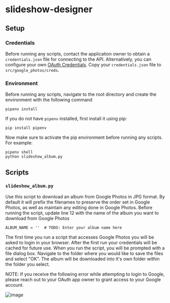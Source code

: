# slideshow-designer

## Setup

### Credentials

Before running any scripts, contact the application owner to obtain a `credentials.json` file for connecting to the API. Alternatively, you can configure your own [OAuth Credentials](https://developers.google.com/identity/protocols/oauth2). Copy your `credentials.json` file to `src/google_photos/creds`. 

### Environment
Before running any scripts, navigate to the root directory and create the environment with the following command

```pipenv install```

If you do not have `pipenv` installed, first install it using pip:

```pip install pipenv```

Now make sure to activate the pip environment before running any scripts. For example:

```commandline
pipenv shell
python slideshow_album.py
```

## Scripts

### `slideshow_album.py`
Use this script to download an album from Google Photos in JPG format. By default it will prefix the filenames to preserve the order set in Google Photos, as well as maintain any editing done in Google Photos. Before running the script, update line 12 with the name of the album you want to download from Google Photos

```ALBUM_NAME = ''  # TODO: Enter your album name here```

The first time you run a script that accesses Google Photos you will be asked to login in your browser. After the first run your credentials will be cached for future use. When you run the script, you will be prompted with a file dialog box. Navigate to the folder where you would like to save the files and select "OK". The album will be downloaded into it's own folder within the folder you select.

NOTE: If you receive the following error while attempting to login to Google, please reach out to your OAuth app owner to grant access to your Google account.

![image](https://github.com/kgb-home-enterprises/slideshow-designer/assets/64853910/2e0539d1-6205-4e83-a109-82cf54e8ff35)

